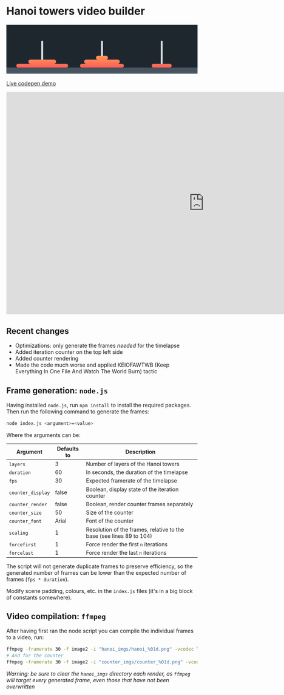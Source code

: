 # Hanoi towers video builder

![Example of a frame generated](hanoi_example.png)

[Live codepen demo](https://codepen.io/ninivert/full/xMZogK)

<iframe width="1042" height="586" src="https://www.youtube.com/embed/dSTopbI-VZY?list=PLbdJZHRJVb0dYOcV3DhiXwWwPc5Zcl4qz" frameborder="0" allowfullscreen></iframe>

## Recent changes

- Optimizations: only generate the frames _needed_ for the timelapse
- Added iteration counter on the top left side
- Added counter rendering
- Made the code much worse and applied KEIOFAWTWB (Keep Everything In One File And Watch The World Burn) tactic

## Frame generation: `node.js`

Having installed `node.js`, run `npm install` to install the required packages.\
Then run the following command to generate the frames:

```bash
node index.js <argument>=<value>
```

Where the arguments can be:

| Argument | Defaults to | Description |
| --- | --- | --- |
| `layers` | 3 | Number of layers of the Hanoi towers |
| `duration` | 60 | In seconds, the duration of the timelapse |
| `fps` | 30 | Expected framerate of the timelapse |
| `counter_display` | false | Boolean, display state of the iteration counter |
| `counter_render` | false | Boolean, render counter frames separately |
| `counter_size` | 50 | Size of the counter |
| `counter_font` | Arial | Font of the counter |
| `scaling` | 1 | Resolution of the frames, relative to the base (see lines 89 to 104) |
| `forcefirst` | 1 | Force render the first `n` iterations |
| `forcelast` | 1 | Force render the last `n` iterations |

The script will not generate duplicate frames to preserve efficiency, so the generated number of frames can be lower than the expected number of frames (`fps * duration`).

Modify scene padding, colours, etc. in the `index.js` files (it's in a big block of constants somewhere).

## Video compilation: `ffmpeg`

After having first ran the node script you can compile the individual frames to a video, run:

```bash
ffmpeg -framerate 30 -f image2 -i "hanoi_imgs/hanoi_%01d.png" -vcodec libx264 video_out/hanoi.mp4
# And for the counter
ffmpeg -framerate 30 -f image2 -i "counter_imgs/counter_%01d.png" -vcodec libx264 video_out/counter.mp4
```

_Warning: be sure to clear the `hanoi_imgs` directory each render, as `ffmpeg` will target every generated frame, even those that have not been overwritten_